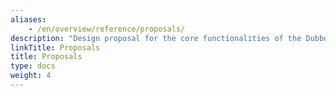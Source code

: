 ```yaml
---
aliases:
    - /en/overview/reference/proposals/
description: "Design proposal for the core functionalities of the Dubbo framework"
linkTitle: Proposals
title: Proposals
type: docs
weight: 4
---
```


